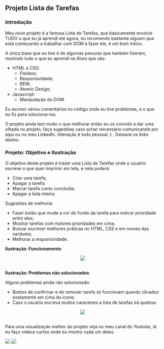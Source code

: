 ## Projeto Lista de Tarefas

### Introdução 

Meu novo projeto é a famosa Lista de Tarefas, que basicamente envolve TUDO o que eu já aprendi até agora, eu recomendo bastante alguem que está começando a trabalhar com DOM à fazer ele, é um bom treino.

A única base que eu tive é de algumas pessoas que também fizeram, reunindo tudo o que eu aprendi na Alura que são:

- HTML e CSS:
    - Flexbox;
    - Responsividade;
    - BEM;
    - Atomic Design;
- Javascript:
    - Manipulação do DOM.

Eu escrevi vários comentários no código onde eu tive problemas, e o que eu fiz para soluciona-los.

O projeto ainda tem muito o que melhorar então eu os convido à dar uma olhada no projeto, faça sugestões caso achar necessário comunicando por aqui ou no meu LinkedIn. Interação é tudo pessoal :) . Deixarei os links abaixo.

### Projeto: Objetivo e Ilustração

O objetivo deste projeto é trazer uma Lista de Tarefas onde o usuário escreve o que quer imprimir em tela, e nela poderá:

- Criar uma tarefa;
- Apagar a tarefa;
- Marcar tarefa como concluída;
- Apagar a lista inteira;

Sugestões de melhoria:

- Fazer botão que mude a cor de fundo da tarefa para indicar prioridade entre eles;
- Mostrar tarefas com maiores prioridades em cima;
- Buscar escrever melhores práticas no HTML, CSS e em nomes das variáveis;
- Melhorar a responsividade.

**Ilustração: Funcionamento**

<div align="center">
    <img src="// Gif do projeto">
</div><br>

**Ilustração: Problemas não solucionados**

Alguns problemas ainda não solucionado:
- Botões de confirmar e de remover tarefa só funcionam quando clicados exatamente em cima do ícone;
- Caso o usuário escreva muitos caracteres a lista de tarefas irá quebrar.

<div align="center">
    <img src="// Gif do projeto">
</div><br>

Para uma visualização melhor do projeto veja no meu canal do Youtube, lá eu faço videos curtos onde eu mostro cada um deles.

<div> 
  <a href="https://www.youtube.com/channel/UCzQ7Tlul19JBSuAMOl_h6XA" target="_blank"><img src="https://img.shields.io/badge/YouTube-FF0000?style=for-the-badge&logo=youtube&logoColor=white" target="_blank"></a>
  <a href="https://www.linkedin.com/in/allanribeirosantos/" target="_blank"><img src="https://img.shields.io/badge/-LinkedIn-%230077B5?style=for-the-badge&logo=linkedin&logoColor=white" target="_blank"></a>
</div>
